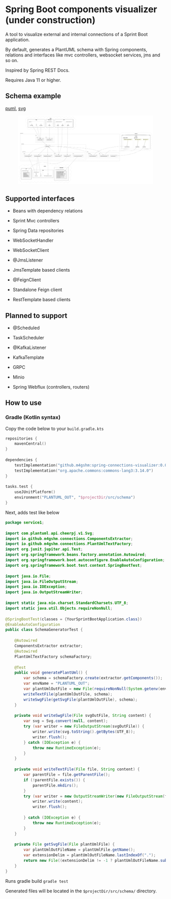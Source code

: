 # Spring Boot components visualizer (under construction)

A tool to visualize external and internal connections of a Sprint Boot
application.

By default, generates a PlantUML schema with Spring components,
relations and interfaces like mvc controllers, websocket services, jms
and so on.

Inspired by Spring REST Docs.

Requires Java 11 or higher.

## Schema example

[puml](./test/service1/src/schema/components.puml),
[svg](./test/service1/src/schema/components.svg)

<figure>
<img src="./test/service1/src/schema/components.svg" alt="components" />
</figure>

## Supported interfaces

- Beans with dependency relations

- Sprint Mvc controllers

- Spring Data repositories

- WebSocketHandler

- WebSocketClient

- @JmsListener

- JmsTemplate based clients

- @FeignClient

- Standalone Feign client

- RestTemplate based clients

## Planned to support

- @Scheduled

- TaskScheduler

- @KafkaListener

- KafkaTemplate

- GRPC

- Minio

- Spring Webflux (controllers, routers)

## How to use

### Gradle (Kotlin syntax)

Copy the code below to your `build.gradle.kts`

``` kotlin
repositories {
    mavenCentral()
}

dependencies {
    testImplementation("github.m4gshm:spring-connections-visualizer:0.0.1-beta1")
    testImplementation("org.apache.commons:commons-lang3:3.14.0")
}

tasks.test {
    useJUnitPlatform()
    environment("PLANTUML_OUT", "$projectDir/src/schema")
}
```

Next, adds test like below

``` java
package service1;

import com.plantuml.api.cheerpj.v1.Svg;
import io.github.m4gshm.connections.ComponentsExtractor;
import io.github.m4gshm.connections.PlantUmlTextFactory;
import org.junit.jupiter.api.Test;
import org.springframework.beans.factory.annotation.Autowired;
import org.springframework.boot.autoconfigure.EnableAutoConfiguration;
import org.springframework.boot.test.context.SpringBootTest;

import java.io.File;
import java.io.FileOutputStream;
import java.io.IOException;
import java.io.OutputStreamWriter;

import static java.nio.charset.StandardCharsets.UTF_8;
import static java.util.Objects.requireNonNull;

@SpringBootTest(classes = {YourSprintBootApplication.class})
@EnableAutoConfiguration
public class SchemaGeneratorTest {

    @Autowired
    ComponentsExtractor extractor;
    @Autowired
    PlantUmlTextFactory schemaFactory;

    @Test
    public void generatePlantUml() {
        var schema = schemaFactory.create(extractor.getComponents());
        var envName = "PLANTUML_OUT";
        var plantUmlOutFile = new File(requireNonNull(System.getenv(envName), envName), "components.puml");
        writeTextFile(plantUmlOutFile, schema);
        writeSwgFile(getSvgFile(plantUmlOutFile), schema);
    }

    private void writeSwgFile(File svgOutFile, String content) {
        var svg = Svg.convert(null, content);
        try (var writer = new FileOutputStream(svgOutFile)) {
            writer.write(svg.toString().getBytes(UTF_8));
            writer.flush();
        } catch (IOException e) {
            throw new RuntimeException(e);
        }
    }

    private void writeTextFile(File file, String content) {
        var parentFile = file.getParentFile();
        if (!parentFile.exists()) {
            parentFile.mkdirs();
        }
        try (var writer = new OutputStreamWriter(new FileOutputStream(file))) {
            writer.write(content);
            writer.flush();

        } catch (IOException e) {
            throw new RuntimeException(e);
        }
    }

    private File getSvgFile(File plantUmlFile) {
        var plantUmlOutFileName = plantUmlFile.getName();
        var extensionDelim = plantUmlOutFileName.lastIndexOf(".");
        return new File((extensionDelim != -1 ? plantUmlOutFileName.substring(0, extensionDelim) : plantUmlOutFileName) + ".svg");
    }
}
```

Runs gradle build `gradle test`

Generated files will be located in the `$projectDir/src/schema/`
directory.
